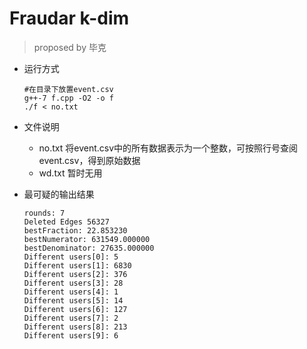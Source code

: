 # Fraudar k-dim

> proposed by 毕克



- 运行方式

  ```shell
  #在目录下放置event.csv
  g++-7 f.cpp -O2 -o f
  ./f < no.txt 
  ```

- 文件说明

  - no.txt  将event.csv中的所有数据表示为一个整数，可按照行号查阅event.csv，得到原始数据
  - wd.txt 暂时无用

- 最可疑的输出结果

  ```
  rounds: 7
  Deleted Edges 56327
  bestFraction: 22.853230
  bestNumerator: 631549.000000
  bestDenominator: 27635.000000
  Different users[0]: 5
  Different users[1]: 6830
  Different users[2]: 376
  Different users[3]: 28
  Different users[4]: 1
  Different users[5]: 14
  Different users[6]: 127
  Different users[7]: 2
  Different users[8]: 213
  Different users[9]: 6
  ```